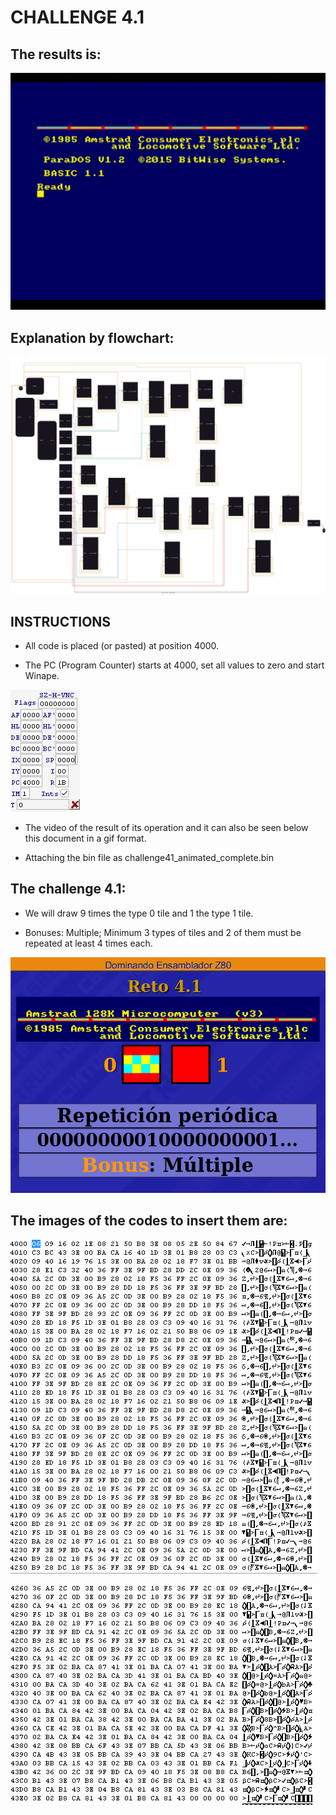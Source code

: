#  CHALLENGE 4.1   

## The results is:

![](https://github.com/aggranadoss/amstradcpc-machine-code/blob/master/images/challenge41/gifs/challenge41.gif)

## Explanation by flowchart:

![](https://github.com/aggranadoss/amstradcpc-machine-code/blob/master/amstrad_cpc_challenges_explained/challenge41/challenge41.svg)

## INSTRUCTIONS

- All code is placed (or pasted) at position 4000.

- The PC (Program Counter) starts at 4000, set all values to zero and start Winape.

![](https://github.com/aggranadoss/amstradcpc-machine-code/blob/master/images/challenge41/challenge41.png)

- The video of the result of its operation and it can also be seen below this document in a gif format.

- Attaching the bin file as challenge41_animated_complete.bin

## The challenge 4.1:

- We will draw 9 times the type 0 tile and 1 the type 1 tile.

- Bonuses: Multiple; Minimum 3 types of tiles and 2 of them must be repeated at least 4 times each.

![](https://github.com/aggranadoss/amstradcpc-machine-code/blob/master/images/challenge41/gifs/challenge41exercise.png)

## The images of the codes to insert them are:


![](https://github.com/aggranadoss/amstradcpc-machine-code/blob/master/images/challenge41/1.png)

![](https://github.com/aggranadoss/amstradcpc-machine-code/blob/master/images/challenge41/2.png)
